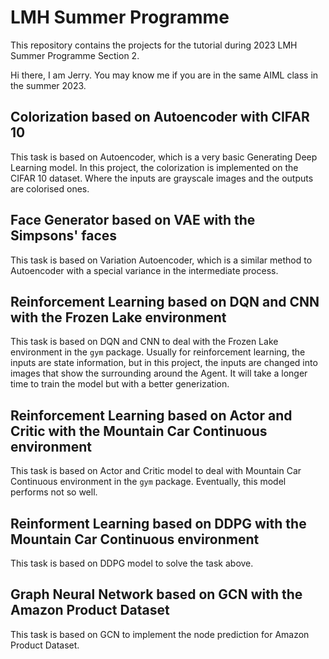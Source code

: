 # LMH Summer Programme
This repository contains the projects for the tutorial during 2023 LMH Summer Programme Section 2.

Hi there, I am Jerry. You may know me if you are in the same AIML class in the summer 2023.

## Colorization based on Autoencoder with CIFAR 10

This task is based on Autoencoder, which is a very basic Generating Deep Learning model. In this project, the colorization is implemented on the CIFAR 10 dataset. Where the inputs are grayscale images and the outputs are colorised ones.

## Face Generator based on VAE with the Simpsons' faces

This task is based on Variation Autoencoder, which is a similar method to Autoencoder with a special variance in the intermediate process. 

## Reinforcement Learning based on DQN and CNN with the Frozen Lake environment

This task is based on DQN and CNN to deal with the Frozen Lake environment in the `gym` package. Usually for reinforcement learning, the inputs are state information, but in this project, the inputs are changed into images that show the surrounding around the Agent. It will take a longer time to train the model but with a better generization.

## Reinforcement Learning based on Actor and Critic with the Mountain Car Continuous environment

This task is based on Actor and Critic model to deal with Mountain Car Continuous environment in the `gym` package. Eventually, this model performs not so well.

## Reinforment Learning based on DDPG with the Mountain Car Continuous environment

This task is based on DDPG model to solve the task above.

## Graph Neural Network based on GCN with the Amazon Product Dataset

This task is based on GCN to implement the node prediction for Amazon Product Dataset.
